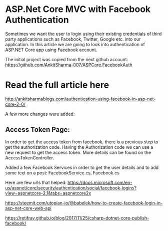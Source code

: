 # ASP.Net Core MVC with Facebook Authentication
Sometimes we want the user to login using their existing credentials of third party applications such as Facebook, Twitter, Google etc. into our application. In this article we are going to look into authentication of ASP.NET Core app using Facebook account.

The initial project was copied from the next github account:
https://github.com/AnkitSharma-007/ASPCore.FacebookAuth

# Read the full article here
http://ankitsharmablogs.com/authentication-using-facebook-in-asp-net-core-2-0/


A few more changes were added:

## Access Token Page:
In order to get the access token from facebook, there is a previous step to get the authorization code.
Having the Authorization code we can use a new request to get the access token. 
More details can be found on the AccessTokenController.

Added a few Facebook Services in order to get the user details and to add some text on a post: FacebookService.cs, Facebook.cs


Here are few urls that helped:
https://docs.microsoft.com/en-us/aspnet/core/security/authentication/social/facebook-logins?view=aspnetcore-2.1&tabs=aspnetcore2x

https://steemit.com/utopian-io/@babelek/how-to-create-facebook-login-in-asp-net-core-web-api

https://retifrav.github.io/blog/2017/11/25/csharp-dotnet-core-publish-facebook/


 
